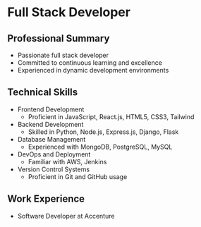 # Full Stack Developer

## Professional Summary
- Passionate full stack developer
- Committed to continuous learning and excellence
- Experienced in dynamic development environments

## Technical Skills
- Frontend Development
  - Proficient in JavaScript, React.js, HTML5, CSS3, Tailwind
- Backend Development
  - Skilled in Python, Node.js, Express.js, Django, Flask
- Database Management
  - Experienced with MongoDB, PostgreSQL, MySQL
- DevOps and Deployment
  - Familiar with AWS, Jenkins
- Version Control Systems
  - Proficient in Git and GitHub usage

## Work Experience
- Software Developer at Accenture

